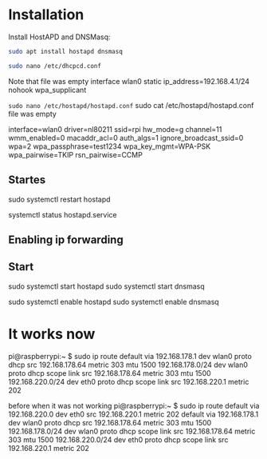 # Installation

Install HostAPD and DNSMasq:
````bash
sudo apt install hostapd dnsmasq
````



```bash
sudo nano /etc/dhcpcd.conf
```
Note that file was empty
interface wlan0
static ip_address=192.168.4.1/24
nohook wpa_supplicant



`sudo nano /etc/hostapd/hostapd.conf`
sudo cat /etc/hostapd/hostapd.conf
file was empty

interface=wlan0
driver=nl80211
ssid=rpi
hw_mode=g
channel=11
wmm_enabled=0
macaddr_acl=0
auth_algs=1
ignore_broadcast_ssid=0
wpa=2
wpa_passphrase=test1234
wpa_key_mgmt=WPA-PSK
wpa_pairwise=TKIP
rsn_pairwise=CCMP



## Startes
sudo systemctl restart hostapd


systemctl status hostapd.service




## Enabling ip forwarding



## Start
sudo systemctl start hostapd
sudo systemctl start dnsmasq


sudo systemctl enable hostapd
sudo systemctl enable dnsmasq



# It works now

pi@raspberrypi:~ $ sudo ip route
default via 192.168.178.1 dev wlan0 proto dhcp src 192.168.178.64 metric 303 mtu 1500 
192.168.178.0/24 dev wlan0 proto dhcp scope link src 192.168.178.64 metric 303 mtu 1500 
192.168.220.0/24 dev eth0 proto dhcp scope link src 192.168.220.1 metric 202 


before when it was not working
pi@raspberrypi:~ $ sudo ip route
default via 192.168.220.0 dev eth0 src 192.168.220.1 metric 202 
default via 192.168.178.1 dev wlan0 proto dhcp src 192.168.178.64 metric 303 mtu 1500 
192.168.178.0/24 dev wlan0 proto dhcp scope link src 192.168.178.64 metric 303 mtu 1500 
192.168.220.0/24 dev eth0 proto dhcp scope link src 192.168.220.1 metric 202 
